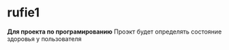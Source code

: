 # rufie1
**Для проекта по програмированию**
Проэкт будет определять состояние здоровья у пользователя






